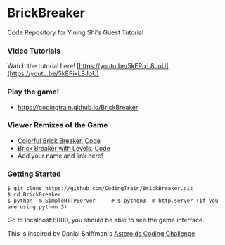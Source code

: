 # BrickBreaker
Code Repository for Yining Shi's Guest Tutorial

### Video Tutorials
Watch the tutorial here! [https://youtu.be/5kEPixL8JoU](https://youtu.be/5kEPixL8JoU)

### Play the game!
* https://codingtrain.github.io/BrickBreaker

### Viewer Remixes of the Game
* [Colorful Brick Breaker](https://yining1023.github.io/brickBreaker), [Code](https://github.com/yining1023/brickBreaker)
* [Brick Breaker with Levels](https://tgreenwood93.github.io/BrickBreaker/), [Code](https://github.com/tgreenwood93/BrickBreaker)
* Add your name and link here!

### Getting Started
```shell
$ git clone https://github.com/CodingTrain/BrickBreaker.git
$ cd BrickBreaker
$ python -m SimpleHTTPServer     # $ python3 -m http.server (if you are using python 3)
```
Go to localhost:8000, you should be able to see the game interface.

This is inspired by Danial Shiffman's [Asteroids Coding Challenge](https://www.youtube.com/watch?v=hacZU523FyM)
